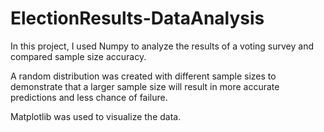 # ElectionResults-DataAnalysis

In this project, I used Numpy to analyze the results of a voting survey and compared sample size accuracy.

A random distribution was created with different sample sizes to demonstrate that a larger sample size will result in more accurate predictions and less chance of failure.

Matplotlib was used to visualize the data.
